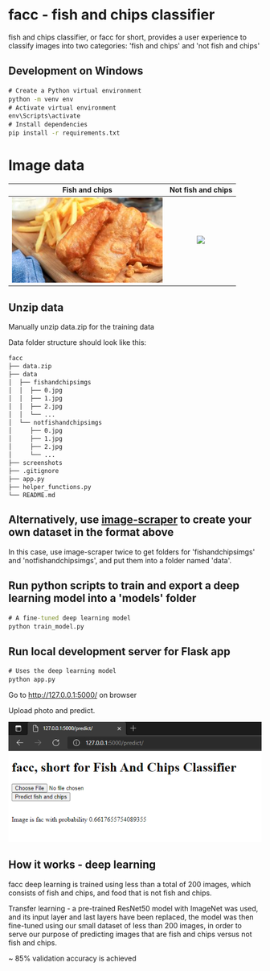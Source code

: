 # facc - fish and chips classifier

fish and chips classifier, or facc for short, provides a user experience to classify images into two categories: 'fish and chips' and 'not fish and chips'

## Development on Windows

```cmd
# Create a Python virtual environment
python -m venv env
# Activate virtual environment
env\Scripts\activate
# Install dependencies
pip install -r requirements.txt
```

# Image data

Fish and chips             |  Not fish and chips
:-------------------------:|:-------------------------:
![](screenshots/fish_and_chips.jpg)  |  ![](screenshots/food.jpg)

## Unzip data
Manually unzip data.zip for the training data

Data folder structure should look like this:
```
facc
├── data.zip
├── data
│  ├── fishandchipsimgs
│  │  ├── 0.jpg
│  │  ├── 1.jpg
│  │  ├── 2.jpg
│  │  └── ...
│  └── notfishandchipsimgs
│     ├── 0.jpg
│     ├── 1.jpg
│     ├── 2.jpg
│     └── ...
├── screenshots
├── .gitignore
├── app.py
├── helper_functions.py
└── README.md
```

## Alternatively, use [image-scraper](https://github.com/theojl6/image-scraper) to create your own dataset in the format above
In this case, use image-scraper twice to get folders for 'fishandchipsimgs' and 'notfishandchipsimgs', and put them into a folder named 'data'.


## Run python scripts to train and export a deep learning model into a 'models' folder

```cmd
# A fine-tuned deep learning model
python train_model.py
```

## Run local development server for Flask app

```cmd
# Uses the deep learning model
python app.py
```

Go to http://127.0.0.1:5000/ on browser

Upload photo and predict.

![Screenshot 1](screenshots/1.png)

## How it works - deep learning

facc deep learning is trained using less than a total of 200 images, which consists of fish and chips, and food that is not fish and chips.

Transfer learning - a pre-trained ResNet50 model with ImageNet was used, and its input layer and last layers have been replaced, the model was then fine-tuned using our small dataset of less than 200 images, in order to serve our purpose of predicting images that are fish and chips versus not fish and chips.

~ 85% validation accuracy is achieved
